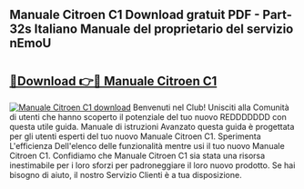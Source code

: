 ## Manuale Citroen C1 Download gratuit PDF - Part-32s Italiano Manuale del proprietario del servizio nEmoU

# <h2><a href="http://dfc7w1q.blite.top/?on=Manuale+Citroen+C1">🔗Download 👉🔴 Manuale Citroen C1</a></h2>

[![Manuale Citroen C1 download](https://i.imgur.com/lujVjoI.png)](http://dfc7w1q.blite.top/?on=Manuale+Citroen+C1)
Benvenuti nel Club! Unisciti alla Comunità di utenti che hanno scoperto il potenziale del tuo nuovo REDDDDDDD con questa utile guida. Manuale di istruzioni Avanzato questa guida è progettata per gli utenti esperti del tuo nuovo Manuale Citroen C1. Sperimenta L'efficienza Dell'elenco delle funzionalità mentre usi il tuo nuovo Manuale Citroen C1. Confidiamo che Manuale Citroen C1 sia stata una risorsa inestimabile per i loro sforzi per padroneggiare il loro nuovo prodotto. Se hai bisogno di aiuto, il nostro Servizio Clienti è a tua disposizione.
